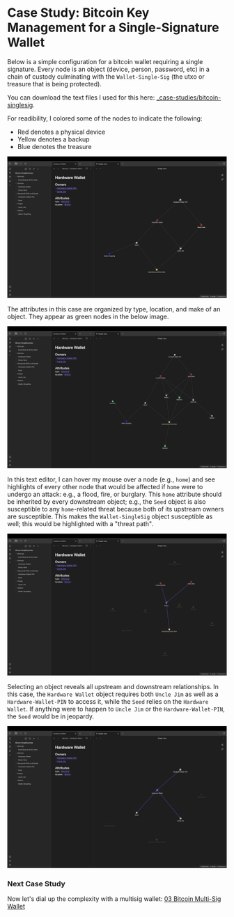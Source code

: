 # Case Study: Bitcoin Key Management for a Single-Signature Wallet

Below is a simple configuration for a bitcoin wallet requiring a single signature. Every node is an object (device, person, password, etc) in a chain of custody culminating with the `Wallet-Single-Sig` (the utxo or treasure that is being protected). 

You can download the text files I used for this here: [_case-studies/bitcoin-singlesig](_case-studies/bitcoin-singlesig).


For readibility, I colored some of the nodes to indicate the following:
- Red denotes a physical device
- Yellow denotes a backup
- Blue denotes the treasure
<p align="center">
<img src="_utilities/case-study-bitcoin-singlesig-1.jpg" alt="map" title="map" />
</p>

The attributes in this case are organized by type, location, and make of an object. They appear as green nodes in the below image.
<p align="center">
<img src="_utilities/case-study-bitcoin-singlesig-2.jpg" alt="map" title="map" />
</p>

In this text editor, I can hover my mouse over a node (e.g., `home`) and see highlights of every other node that would be affected if `home` were to undergo an attack: e.g., a flood, fire, or burglary. This `home` attribute should be inherited by every downstream object; e.g., the `Seed` object is also susceptible to any `home`-related threat because both of its upstream owners are susceptible. This makes the `Wallet-SingleSig` object susceptible as well; this would be highlighted with a "threat path".
<p align="center">
<img src="_utilities/case-study-bitcoin-singlesig-3.jpg" alt="map" title="map" />
</p>


Selecting an object reveals all upstream and downstream relationships. In this case, the `Hardware Wallet` object requires both `Uncle Jim` as well as a `Hardware-Wallet-PIN` to access it, while the `Seed` relies on the `Hardware Wallet`. If anything were to happen to `Uncle Jim` or the `Hardware-Wallet-PIN`, the `Seed` would be in jeopardy.
<p align="center">
<img src="_utilities/case-study-bitcoin-singlesig-4.jpg" alt="map" title="map" />
</p>

### Next Case Study
Now let's dial up the complexity with a multisig wallet:
[03 Bitcoin Multi-Sig Wallet](03-Case-Study-Bitcoin-Multisig.md)
